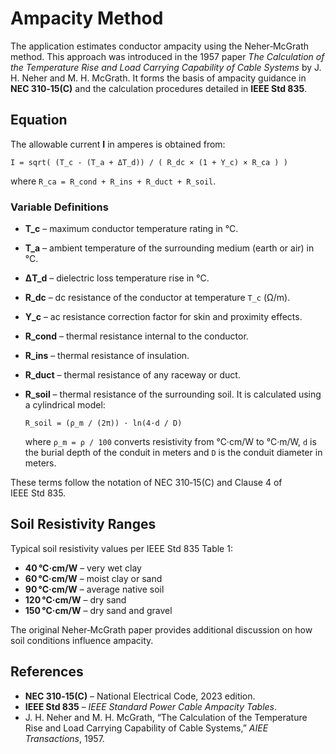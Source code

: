 # Ampacity Method

The application estimates conductor ampacity using the Neher‑McGrath method. This approach was introduced in the 1957 paper *The Calculation of the Temperature Rise and Load Carrying Capability of Cable Systems* by J. H. Neher and M. H. McGrath. It forms the basis of ampacity guidance in **NEC 310‑15(C)** and the calculation procedures detailed in **IEEE Std 835**.

## Equation

The allowable current **I** in amperes is obtained from:

```
I = sqrt( (T_c - (T_a + ΔT_d)) / ( R_dc × (1 + Y_c) × R_ca ) )
```

where `R_ca = R_cond + R_ins + R_duct + R_soil`.

### Variable Definitions

- **T_c** – maximum conductor temperature rating in °C.
- **T_a** – ambient temperature of the surrounding medium (earth or air) in °C.
- **ΔT_d** – dielectric loss temperature rise in °C.
- **R_dc** – dc resistance of the conductor at temperature `T_c` (Ω/m).
- **Y_c** – ac resistance correction factor for skin and proximity effects.
- **R_cond** – thermal resistance internal to the conductor.
- **R_ins** – thermal resistance of insulation.
- **R_duct** – thermal resistance of any raceway or duct.
- **R_soil** – thermal resistance of the surrounding soil. It is calculated using
  a cylindrical model:

  `R_soil = (ρ_m / (2π)) · ln(4·d / D)`

  where `ρ_m = ρ / 100` converts resistivity from °C·cm/W to °C·m/W,
  `d` is the burial depth of the conduit in meters and `D` is the conduit
  diameter in meters.

These terms follow the notation of NEC 310‑15(C) and Clause 4 of IEEE Std 835.

## Soil Resistivity Ranges

Typical soil resistivity values per IEEE Std 835 Table 1:

- **40 °C·cm/W** – very wet clay
- **60 °C·cm/W** – moist clay or sand
- **90 °C·cm/W** – average native soil
- **120 °C·cm/W** – dry sand
- **150 °C·cm/W** – dry sand and gravel

The original Neher‑McGrath paper provides additional discussion on how soil conditions influence ampacity.

## References

- **NEC 310‑15(C)** – National Electrical Code, 2023 edition.
- **IEEE Std 835** – *IEEE Standard Power Cable Ampacity Tables*.
- J. H. Neher and M. H. McGrath, “The Calculation of the Temperature Rise and Load Carrying Capability of Cable Systems,” *AIEE Transactions*, 1957.

